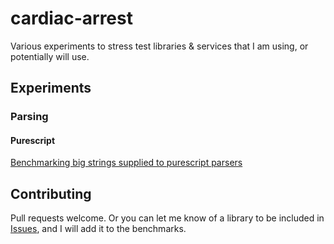# cardiac-arrest

Various experiments to stress test libraries & services that I am using, or potentially will use.

## Experiments

### Parsing

#### Purescript

[Benchmarking big strings supplied to purescript parsers](./experiments/parsing/big-strings/purescript/README.md)

## Contributing

Pull requests welcome. Or you can let me know of a library to be included in [Issues](https://github.com/adarqui/cardiac-arrest/issues), and I will add it to the benchmarks.
